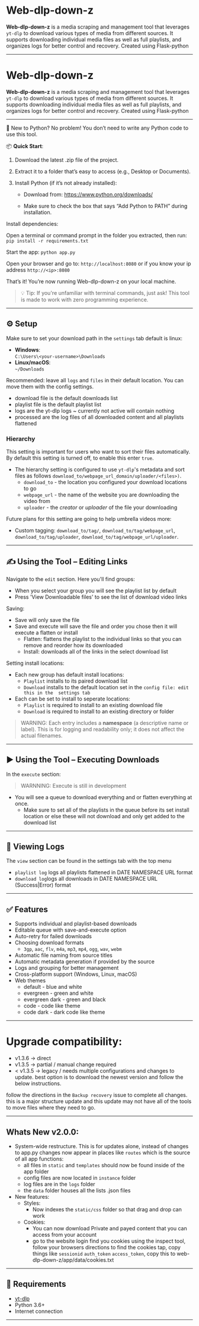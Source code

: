 # Web-dlp-down-z

**Web-dlp-down-z** is a media scraping and management tool that leverages `yt-dlp` to download 
various types of media from different sources. It supports downloading individual media files as
well as full playlists, and organizes logs for better control and recovery. Created using Flask-python

---

# Web-dlp-down-z

**Web-dlp-down-z** is a media scraping and management tool that leverages `yt-dlp` to download 
various types of media from different sources. It supports downloading individual media files as
well as full playlists, and organizes logs for better control and recovery. Created using Flask-python

---

🐍 New to Python?
No problem! You don’t need to write any Python code to use this tool.

📦 **Quick Start**:
1. Download the latest .zip file of the project.

2. Extract it to a folder that’s easy to access (e.g., Desktop or Documents).

3. Install Python (if it’s not already installed):

   - Download from: https://www.python.org/downloads/

   - Make sure to check the box that says “Add Python to PATH” during installation.

Install dependencies:

Open a terminal or command prompt in the folder you extracted, then run:
`pip install -r requirements.txt`

Start the app:
`python app.py`

Open your browser and go to:
`http://localhost:8080` or if you know your ip address `http://<ip>:8080`

That’s it! You’re now running Web-dlp-down-z on your local machine.

>💡 Tip: If you're unfamiliar with terminal commands, just ask! This tool is made to work with zero programming experience.
---

## ⚙️ Setup

Make sure to set your download path in the `settings` tab default is linux:
- **Windows**:  
  `C:\Users\<your-username>\Downloads`
- **Linux/macOS**:  
  `~/Downloads`

Recommended: leave all `logs` and `files` in their default location. You can move them with the config settings.
- download file is the default downloads list
- playlist file is the default playlist list
- logs are the yt-dlp logs ~ currently not active will contain nothing
- processed are the log files of all downloaded content and all playlists flattened

### Hierarchy
This setting is important for users who want to sort their files automatically. By default this setting is turned off, to enable this enter `true`.
- The hierarchy setting is configured to use `yt-dlp`'s metadata and sort files as follows `download_to/webpage_url_domain/uploader/<files>)`.
  - `download_to` - the location you configured your download locations to go
  - `webpage_url` - the name of the website you are downloading the video from
  - `uploader` - the *creator* or *uploader* of the file your downloading

Future plans for this setting are going to help umbrella videos more:
- Custom tagging: `download_to/tag/`, `download_to/tag/webpage_url`, `download_to/tag/uploader`,  `download_to/tag/webpage_url/uploader`.   

---

## ✍️ Using the Tool – Editing Links

Navigate to the `edit` section. Here you'll find groups:
- When you select your group you will see the playlist list by default
- Press 'View Downloadable files' to see the list of download video links

Saving:
- Save will only save the file
- Save and execute will save the file and order you chose then it will execute a flatten or install
  - Flatten: flattens the playlist to the individual links so that you can remove and reorder how its downloaded
  - Install: downloads all of the links in the select download list

Setting install locations:
- Each new group has default install locations:
  - `Playlist` installs to its paired download list
  - `Download` installs to the default location set in the `config file: edit this in the  settings tab`
- Each can be set to install to seperate locations:
  - `Playlist` is required to install to an existing download file
  - `Download` is required to install to an existing directory or folder
> WARNING: Each entry includes a **namespace** (a descriptive name or label). This is for logging and readability only; it does not affect the actual filenames.

---

## ▶️ Using the Tool – Executing Downloads

In the `execute` section:
>WARNNING: Execute is still in development
- You will see a queue to download everything and or flatten everything at once.
  - Make sure to set all of the playlists in the queue before its set install location or else these will not download and only get added to the download list
---

## 📄 Viewing Logs

The `view` section can be found in the settings tab with the top menu
- `playlist log` logs all playlists flattened in DATE NAMESPACE URL format
- `download log`logs all downloads in DATE NAMESPACE URL (Success|Error) format
---

## ✅ Features

- Supports individual and playlist-based downloads
- Editable queue with save-and-execute option
- Auto-retry for failed downloads
- Choosing download formats
  - `3gp`, `aac`, `flv`, `m4a`, `mp3`, `mp4`, `ogg`, `wav`, `webm`
- Automatic file naming from source titles
- Automatic metadata generation if provided by the source
- Logs and grouping for better management
- Cross-platform support (Windows, Linux, macOS)
- Web themes
  - default - blue and white
  - evergreen - green and white
  - evergreen dark - green and black
  - code - code like theme
  - code dark - dark code like theme

---

# Upgrade compatibility:
- v1.3.6 → direct
- v1.3.5 → partial / manual change required
- < v1.3.5 → legacy / needs multiple configurations and changes to update. best option is to download the newest version and follow the below instructions.

follow the directions in the `Backup recovery` issue to complete all changes.
this is a major structure update and this update may not have all of the tools to move files where they need to go.

---

## Whats New v2.0.0:

- System-wide restructure. This is for updates alone, instead of changes to app.py changes now appear in places like `routes` which is the source of all app functions:
  - all files in `static` and `templates` should now be found inside of the app folder
  - config files are now located in `instance` folder
  - log files are in the `logs` folder
  - the `data` folder houses all the lists .json files
- New features:
  - Styles:
    - Now indexes the `static/css` folder so that drag and drop can work
  - Cookies:
    - You can now download Private and payed content that you can access from your account
    - go to the website login find you cookies using the inspect tool, follow your browsers directions to find the cookies tap, copy things like `sessionid` `auth_token` `access_token`, copy this to web-dlp-down-z/app/data/cookies.txt
---

## 📌 Requirements

- [yt-dlp](https://github.com/yt-dlp/yt-dlp)
- Python 3.6+
- Internet connection

---